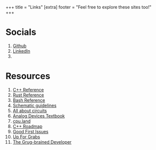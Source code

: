 +++
title = "Links"
[extra]
footer = "Feel free to explore these sites too!"
+++

<div class="arc_post">
<h1>Socials</h1>
<ol>
<li><a href="https://github.com/danielyu2003">Github</a></li>
<li><a href="https://www.linkedin.com/in/danielyu2003/">LinkedIn</a></li>
<li>
<a href="#" class="cryptedmail"
   data-name="yudaniel316"
   data-domain="icloud"
   data-tld="com"
   onclick="window.location.href = 'mailto:' + this.dataset.name + '@' + this.dataset.domain + '.' + this.dataset.tld; return false;"></a>
</li>
</ol>
</div>
<div class="arc_post">
<h1>Resources</h1>
<ol>
<li><a href="https://en.cppreference.com/w/">C++ Reference</a></li>
<li><a href="https://doc.rust-lang.org/reference/">Rust Reference</a></li>
<li><a href="https://www.gnu.org/software/bash/manual/bash.html">Bash Reference</a></li>
<li><a href="https://electronics.stackexchange.com/questions/28251/rules-and-guidelines-for-drawing-good-schematics">Schematic guidelines</a></li>
<li><a href="https://www.allaboutcircuits.com/textbook/">All about circuits</a></li>
<li><a href="https://wiki.analog.com/university/courses/electronics/text/electronics-toc">Analog Devices Textbook</a></li>
<li><a href="https://cpu.land/">cpu.land</a></li>
<li><a href="https://roadmap.sh/cpp">C++ Roadmap</a></li>
<li><a href="https://goodfirstissues.com/">Good First Issues</a></li>
<li><a href="https://up-for-grabs.net">Up For Grabs</a></li>
<li><a href="https://grugbrain.dev/">The Grug-brained Developer</a></li>
</ol>
</div>